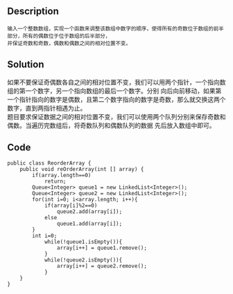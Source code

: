 ## Description
```
输入一个整数数组，实现一个函数来调整该数组中数字的顺序，使得所有的奇数位于数组的前半部分，所有的偶数位于位于数组的后半部分，
并保证奇数和奇数，偶数和偶数之间的相对位置不变。 
```
## Solution
如果不要保证奇偶数各自之间的相对位置不变，我们可以用两个指针，一个指向数组的第一个数字，另一个指向数组的最后一个数字。分别
向后向前移动，如果第一个指针指向的数字是偶数，且第二个数字指向的数字是奇数，那么就交换这两个数字，直到两指针相遇为止。  
题目要求保证数据之间的相对位置不变，我们可以使用两个队列分别来保存奇数和偶数。当遍历完数组后，将奇数队列和偶数队列的数据
先后放入数组中即可。
## Code
```
public class ReorderArray {
    public void reOrderArray(int [] array) {
        if(array.length==0)
            return;
        Queue<Integer> queue1 = new LinkedList<Integer>();
        Queue<Integer> queue2 = new LinkedList<Integer>();
        for(int i=0; i<array.length; i++){
            if(array[i]%2==0)
                queue2.add(array[i]);
            else
                queue1.add(array[i]);
        }
        int i=0;
            while(!queue1.isEmpty()){
                array[i++] = queue1.remove();
            }
            while(!queue2.isEmpty()){
                array[i++] = queue2.remove();
            }
    }
}
```
